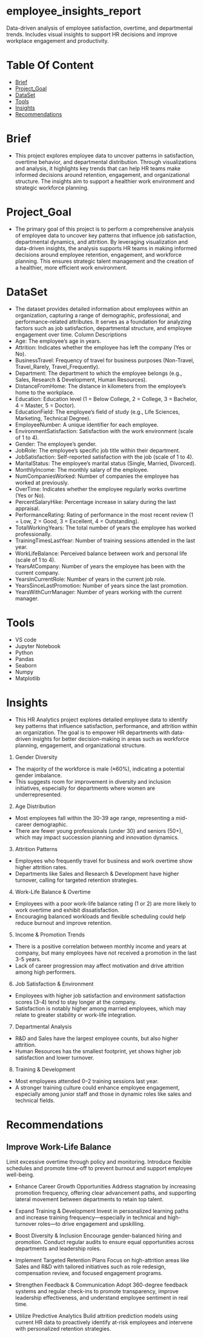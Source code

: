 # employee_insights_report
Data-driven analysis of employee satisfaction, overtime, and departmental trends. Includes visual insights to support HR decisions and improve workplace engagement and productivity.

# Table Of Content
* [Brief](#Brief)
* [Project_Goal](#Project_Goal)
* [DataSet](#DataSet)
* [Tools](#Tools)
* [Insights](#Insights)
* [Recommendations](#Recommendations)



 # Brief 
* This project explores employee data to uncover patterns in satisfaction, overtime behavior, and departmental distribution.
  Through visualizations and analysis, it highlights key trends that can help HR teams make informed decisions around retention, engagement, and organizational structure.
  The insights aim to support a healthier work environment and strategic workforce planning.

 # Project_Goal
 * The primary goal of this project is to perform a comprehensive analysis of employee data to uncover key patterns that influence job satisfaction, departmental dynamics, and
   attrition.
   By leveraging visualization and data-driven insights, the analysis supports HR teams in making informed decisions around employee retention, engagement, and workforce planning.
   This ensures strategic talent management and the creation of a healthier, more efficient work environment.

 # DataSet
 * The dataset provides detailed information about employees within an organization, capturing a range of demographic, professional, and performance-related attributes. It serves as a
   foundation for analyzing factors such as job satisfaction, departmental structure, and employee engagement over time.
  Column Descriptions
* Age: The employee’s age in years.
* Attrition: Indicates whether the employee has left the company (Yes or No).
* BusinessTravel: Frequency of travel for business purposes (Non-Travel, Travel_Rarely, Travel_Frequently).
* Department: The department to which the employee belongs (e.g., Sales, Research & Development, Human Resources).
* DistanceFromHome: The distance in kilometers from the employee’s home to the workplace.
* Education: Education level (1 = Below College, 2 = College, 3 = Bachelor, 4 = Master, 5 = Doctor).
* EducationField: The employee’s field of study (e.g., Life Sciences, Marketing, Technical Degree).
* EmployeeNumber: A unique identifier for each employee.
* EnvironmentSatisfaction: Satisfaction with the work environment (scale of 1 to 4).
* Gender: The employee’s gender.
* JobRole: The employee’s specific job title within their department.
* JobSatisfaction: Self-reported satisfaction with the job (scale of 1 to 4).
* MaritalStatus: The employee’s marital status (Single, Married, Divorced).
* MonthlyIncome: The monthly salary of the employee.
* NumCompaniesWorked: Number of companies the employee has worked at previously.
* OverTime: Indicates whether the employee regularly works overtime (Yes or No).
* PercentSalaryHike: Percentage increase in salary during the last appraisal.
* PerformanceRating: Rating of performance in the most recent review (1 = Low, 2 = Good, 3 = Excellent, 4 = Outstanding).
* TotalWorkingYears: The total number of years the employee has worked professionally.
* TrainingTimesLastYear: Number of training sessions attended in the last year.
* WorkLifeBalance: Perceived balance between work and personal life (scale of 1 to 4).
* YearsAtCompany: Number of years the employee has been with the current company.
* YearsInCurrentRole: Number of years in the current job role.
* YearsSinceLastPromotion: Number of years since the last promotion.
* YearsWithCurrManager: Number of years working with the current manager.

# Tools
 * VS code
 * Jupyter Notebook
 * Python
 * Pandas
 * Seaborn
 * Numpy
 * Matplotlib

# Insights 
  * This HR Analytics project explores detailed employee data to identify key patterns that influence satisfaction, performance, and attrition within an organization.
    The goal is to empower HR departments with data-driven insights for better decision-making in areas such as workforce planning, engagement, and organizational structure.

 1. Gender Diversity
  * The majority of the workforce is male (≈60%), indicating a potential gender imbalance.
  * This suggests room for improvement in diversity and inclusion initiatives, especially for departments where women are underrepresented.
    
2. Age Distribution
  * Most employees fall within the 30-39 age range, representing a mid-career demographic.
  * There are fewer young professionals (under 30) and seniors (50+), which may impact succession planning and innovation dynamics.
    
3. Attrition Patterns
  * Employees who frequently travel for business and work overtime show higher attrition rates.
  * Departments like Sales and Research & Development have higher turnover, calling for targeted retention strategies.
    
4. Work-Life Balance & Overtime
  * Employees with a poor work-life balance rating (1 or 2) are more likely to work overtime and exhibit dissatisfaction.
  * Encouraging balanced workloads and flexible scheduling could help reduce burnout and improve retention.
    
5. Income & Promotion Trends
  * There is a positive correlation between monthly income and years at company, but many employees have not received a promotion in the last 3-5 years.
  * Lack of career progression may affect motivation and drive attrition among high performers.
    
6. Job Satisfaction & Environment
  * Employees with higher job satisfaction and environment satisfaction scores (3-4) tend to stay longer at the company.
  * Satisfaction is notably higher among married employees, which may relate to greater stability or work-life integration.
    
7. Departmental Analysis
  * R&D and Sales have the largest employee counts, but also higher attrition.
  * Human Resources has the smallest footprint, yet shows higher job satisfaction and lower turnover.
    
8. Training & Development
  * Most employees attended 0–2 training sessions last year.
  * A stronger training culture could enhance employee engagement, especially among junior staff and those in dynamic roles like sales and technical fields.

 # Recommendations
   ## Improve Work-Life Balance
   Limit excessive overtime through policy and monitoring. Introduce flexible schedules and promote time-off to prevent burnout and support employee well-being.
     
   * Enhance Career Growth Opportunities
     Address stagnation by increasing promotion frequency, offering clear advancement paths, and supporting lateral movement between departments to retain top talent.
     
   * Expand Training & Development
     Invest in personalized learning paths and increase training frequency—especially in technical and high-turnover roles—to drive engagement and upskilling.
     
   * Boost Diversity & Inclusion
     Encourage gender-balanced hiring and promotion. Conduct regular audits to ensure equal opportunities across departments and leadership roles.
     
   * Implement Targeted Retention Plans
     Focus on high-attrition areas like Sales and R&D with tailored initiatives such as role redesign, compensation review, and focused engagement programs.
     
   * Strengthen Feedback & Communication
     Adopt 360-degree feedback systems and regular check-ins to promote transparency, improve leadership effectiveness, and understand employee sentiment in real time.
     
   * Utilize Predictive Analytics
     Build attrition prediction models using current HR data to proactively identify at-risk employees and intervene with personalized retention strategies.
   
